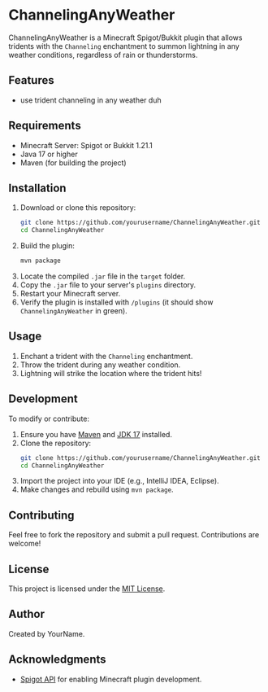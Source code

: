 # ChannelingAnyWeather

ChannelingAnyWeather is a Minecraft Spigot/Bukkit plugin that allows tridents with the `Channeling` enchantment to summon lightning in any weather conditions, regardless of rain or thunderstorms. 

## Features
- use trident channeling in any weather duh

## Requirements
- Minecraft Server: Spigot or Bukkit 1.21.1
- Java 17 or higher
- Maven (for building the project)

## Installation
1. Download or clone this repository:
   ```bash
   git clone https://github.com/yourusername/ChannelingAnyWeather.git
   cd ChannelingAnyWeather
   ```
2. Build the plugin:
   ```bash
   mvn package
   ```
3. Locate the compiled `.jar` file in the `target` folder.
4. Copy the `.jar` file to your server's `plugins` directory.
5. Restart your Minecraft server.
6. Verify the plugin is installed with `/plugins` (it should show `ChannelingAnyWeather` in green).

## Usage
1. Enchant a trident with the `Channeling` enchantment.
2. Throw the trident during any weather condition.
3. Lightning will strike the location where the trident hits!

## Development
To modify or contribute:
1. Ensure you have [Maven](https://maven.apache.org/) and [JDK 17](https://www.oracle.com/java/technologies/javase-jdk17-downloads.html) installed.
2. Clone the repository:
   ```bash
   git clone https://github.com/yourusername/ChannelingAnyWeather.git
   cd ChannelingAnyWeather
   ```
3. Import the project into your IDE (e.g., IntelliJ IDEA, Eclipse).
4. Make changes and rebuild using `mvn package`.

## Contributing
Feel free to fork the repository and submit a pull request. Contributions are welcome!

## License
This project is licensed under the [MIT License](LICENSE).

## Author
Created by YourName.

## Acknowledgments
- [Spigot API](https://www.spigotmc.org/wiki/spigot-api/) for enabling Minecraft plugin development.
